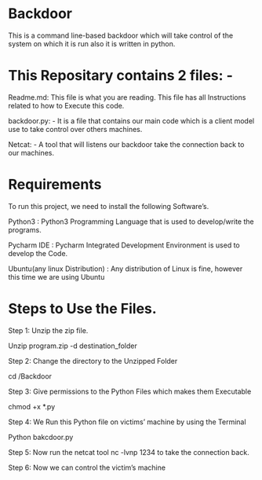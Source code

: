 # Backdoor
This is a command line-based backdoor which will take control of the system on which it is run also it is written in python.

# This Repositary contains 2 files: - 

Readme.md: This file is what you are reading. This file has all Instructions related to how to Execute this code.

backdoor.py: - It is a file that contains our main code which is a client model use to take control over others machines.

Netcat: - A tool that will listens our backdoor take the connection back to our machines.

# Requirements

To run this project, we need to install the following Software’s.

Python3 : Python3 Programming Language that is used to develop/write the programs.

Pycharm IDE : Pycharm Integrated Development Environment is used to develop the Code.

Ubuntu(any linux Distribution) : Any distribution of Linux is fine, however this time we are using Ubuntu

# Steps to Use the Files.

Step 1: Unzip the zip file.

Unzip program.zip -d destination_folder

Step 2: Change the directory to the Unzipped Folder

cd /Backdoor

Step 3: Give permissions to the Python Files which makes them Executable

chmod +x *.py

Step 4: We Run this Python file on victims’ machine by using the Terminal

Python bakcdoor.py

Step 5: Now run the netcat tool nc -lvnp 1234 to take the connection back.

Step 6: Now we can control the victim’s machine

